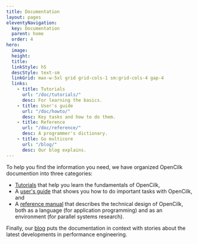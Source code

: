 ```yaml
---
title: Documentation
layout: pages
eleventyNavigation:
  key: Documentation
  parent: home
  order: 4
hero:
  image: 
  height: 
  title: 
  linkStyle: h5
  descStyle: text-sm
  linkGrid: max-w-5xl grid grid-cols-1 sm:grid-cols-4 gap-4
  links:
    - title: Tutorials
      url: "/doc/tutorials/"
      desc: For learning the basics.
    - title: User's guide
      url: "/doc/howto/"
      desc: Key tasks and how to do them.
    - title: Reference
      url: "/doc/reference/"
      desc: A programmer's dictionary.
    - title: Go multicore
      url: "/blog/"
      desc: Our blog explains.
---
```


To help you find the information you need, 
we have organized OpenCilk documention into three categories:

- [Tutorials](/doc/tutorials) that help you learn the fundamentals of OpenCilk,
- A [user's guide](/doc/howto) that shows you how to do important tasks with OpenCilk, and
- A [reference manual](/doc/reference) that describes the technical design of OpenCilk, both as a language (for application programming) and as an environment (for parallel systems research).

Finally, our [blog](/blog) puts the documentation in context with stories about the latest developments in performance engineering.